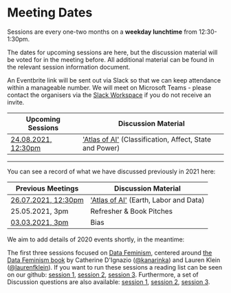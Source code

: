 # Meeting Dates

Sessions are every one-two months on a **weekday lunchtime** from 12:30-1:30pm.

The dates for upcoming sessions are here, but the discussion material will be voted for in the meeting before. All additional material can be found in the relevant session information document.

An Eventbrite link will be sent out via Slack so that we can keep attendance within a manageable number. We will meet on Microsoft Teams - please contact the organisers via the [Slack Workspace](https://govdatascience.slack.com) if you do not receive an invite.

| Upcoming Sessions                                      | Discussion Material |
|--------------------------------------------------------|---------------------|
| [24.08.2021, 12:30pm](./Sessions/2021/08-24-session.md)   | ['Atlas of AI'](https://yalebooks.co.uk/display.asp?k=9780300209570) (Classification, Affect, State and Power) |

--------------

You can see a record of what we have discussed previously in 2021 here:

| Previous Meetings | Discussion Material |
|-------------------|---------------------|
| [26.07.2021, 12:30pm](./Sessions/2021/07-21-session.md)   | ['Atlas of AI'](https://yalebooks.co.uk/display.asp?k=9780300209570) (Earth, Labor and Data) |
| 25.05.2021, 3pm   | Refresher & Book Pitches|
| [03.03.2021, 3pm](Sessions/2021/03-21-session.md)   | Bias |

We aim to add details of 2020 events shortly, in the meantime:

The first three sessions focused on [Data Feminism](https://github.com/ukgovdatascience/data-ethics-and-society-reading-group/tree/main/Sessions/2020/Data_Feminism), centered around [the Data Feminism book](https://data-feminism.mitpress.mit.edu/) by
Catherine D'Ignazio ([@kanarinka](https://twitter.com/kanarinka)) and Lauren Klein ([@laurenfklein](https://twitter.com/laurenfklein)). If you want to run these sessions a reading list can be seen on our github: [session 1](Sessions/2020/Data_Feminism/Session_1/1_Data-Feminism-Part-1.md), [session 2](Sessions/2020/Data_Feminism/Session_2/2_Reflecting-on-Practice.md), [session 3](Sessions/2020/Data_Feminism/Session_3/3_Data-Feminism-Part-2.md). Furthermore, a set of Discussion questions are also available: [session 1](Sessions/2020/Data_Feminism/Session_1/Session-1-Facilitator-Qs.md), [session 2](Sessions/2020/Data_Feminism/Session_2/Session-2-Facilitator-Qs.md), [session 3](Sessions/2020/Data_Feminism/Session_3/Session-3-Facilitator-Qs.md).
